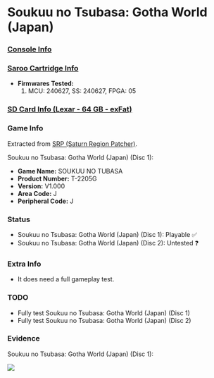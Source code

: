 # Soukuu no Tsubasa: Gotha World (Japan)

### [Console Info](../../../../../Info/Consoles/VA13/README.md)

### [Saroo Cartridge Info](../../../../../Info/Cartridges/GuangzhouSanStarOnlineShop/1.6/README.md)

- <b>Firmwares Tested:</b>
  1. MCU: 240627, SS: 240627, FPGA: 05

### [SD Card Info (Lexar - 64 GB - exFat)](../../../../../Info/SdCards/Lexar/64GB/exfat/README.md)

### Game Info

Extracted from [SRP (Saturn Region Patcher)](https://segaxtreme.net/resources/saturn-region-patcher.81/download).

Soukuu no Tsubasa: Gotha World (Japan) (Disc 1):

- <b>Game Name:</b> SOUKUU NO TUBASA
- <b>Product Number:</b> T-2205G
- <b>Version:</b> V1.000
- <b>Area Code:</b> J
- <b>Peripheral Code:</b> J

### Status

- Soukuu no Tsubasa: Gotha World (Japan) (Disc 1): Playable :white_check_mark:
- Soukuu no Tsubasa: Gotha World (Japan) (Disc 2): Untested :question:

### Extra Info

- It does need a full gameplay test.

### TODO

- Fully test Soukuu no Tsubasa: Gotha World (Japan) (Disc 1)
- Fully test Soukuu no Tsubasa: Gotha World (Japan) (Disc 2)

### Evidence

Soukuu no Tsubasa: Gotha World (Japan) (Disc 1):

[![](https://img.youtube.com/vi/Ec_UokZJl_A/0.jpg)](https://www.youtube.com/watch?v=Ec_UokZJl_A)
